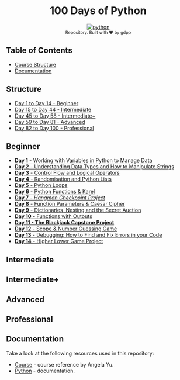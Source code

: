 <h1 align="center"> 100 Days of Python </h1>

<div align="center">
  <!-- Chakra-UI -->
  <a href="https://python.org/">
    <img src="https://img.shields.io/badge/python-3670A0?style=for-the-badge&logo=python&logoColor=ffdd54"
      alt="python" />
  </a>
</div>

<div align="center">
  <sub>Repository. Built with ❤️ by gdpp
</div>

## Table of Contents

-   [Course Structure](#structure)
-   [Documentation](#documentation)

## Structure

-   [Day 1 to Day 14 - Beginner](#beginner)
-   [Day 15 to Day 44 - Intermediate](#intermediate)
-   [Day 45 to Day 58 - Intermediate+](#intermediate+)
-   [Day 59 to Day 81 - Advanced](#advanced)
-   [Day 82 to Day 100 - Professional](#professional)

## Beginner

-   [**Day 1** - Working with Variables in Python to Manage Data](day-1/README.md)
-   [**Day 2** - Understanding Data Types and How to Manipulate Strings](day-2/README.md)
-   [**Day 3** - Control Flow and Logical Operators](day-3/README.md)
-   [**Day 4** - Randomisation and Python Lists](day-4/README.md)
-   [**Day 5** - Python Loops](day-5/README.md)
-   [**Day 6** - Python Functions & Karel](day-6/README.md)
-   [**Day 7** - _Hangman Checkpoint Project_](day-7/README.md)
-   [**Day 8** - Function Parameters & Caesar Cipher]()
-   [**Day 9** - Dictionaries, Nesting and the Secret Auction](day-9/README.md)
-   [**Day 10** - Functions with Outputs](day-10/README.md)
-   [**Day 11 - The Blackjack Capstone Project**](day-11/README.md)
-   [**Day 12** - Scope & Number Guessing Game]()
-   [**Day 13** - Debugging: How to Find and Fix Errors in your Code]()
-   [**Day 14** - Higher Lower Game Project]()

## Intermediate

## Intermediate+

## Advanced

## Professional

## Documentation

Take a look at the following resources used in this repository:

-   [Course](https://www.udemy.com/course/100-days-of-code) - course reference by Angela Yu.
-   [Python](https://www.python.org/doc/) - documentation.
